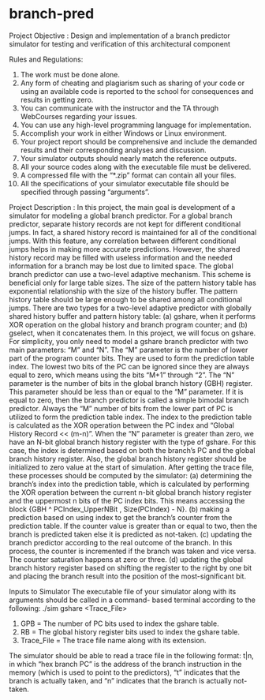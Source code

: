 # branch-pred

Project Objective :
Design and implementation of a branch predictor simulator for testing and verification of this
architectural component

Rules and Regulations:
1. The work must be done alone.
2. Any form of cheating and plagiarism such as sharing of your code or using an available code
is reported to the school for consequences and results in getting zero.
3. You can communicate with the instructor and the TA through WebCourses regarding your
issues.
4. You can use any high-level programming language for implementation.
5. Accomplish your work in either Windows or Linux environment.
6. Your project report should be comprehensive and include the demanded results and their
corresponding analyses and discussion.
7. Your simulator outputs should nearly match the reference outputs.
8. All your source codes along with the executable file must be delivered.
9. A compressed file with the “*.zip” format can contain all your files.
10. All the specifications of your simulator executable file should be specified through passing
“arguments”.

Project Description :
In this project, the main goal is development of a simulator for modeling a global branch
predictor. For a global branch predictor, separate history records are not kept for different
conditional jumps. In fact, a shared history record is maintained for all of the conditional jumps.
With this feature, any correlation between different conditional jumps helps in making more
accurate predictions. However, the shared history record may be filled with useless information
and the needed information for a branch may be lost due to limited space. The global branch
predictor can use a two-level adaptive mechanism. This scheme is beneficial only for large table
sizes. The size of the pattern history table has exponential relationship with the size of the history
buffer. The pattern history table should be large enough to be shared among all conditional
jumps. There are two types for a two-level adaptive predictor with globally shared history buffer
and pattern history table: (a) gshare, when it performs XOR operation on the global history and
branch program counter; and (b) gselect, when it concatenates them. In this project, we will
focus on gshare.
For simplicity, you only need to model a gshare branch predictor with two main parameters:
“M” and “N”. The “M” parameter is the number of lower part of the program counter bits. They
are used to form the prediction table index. The lowest two bits of the PC can be ignored since
they are always equal to zero, which means using the bits “M+1” through “2”. The “N”
parameter is the number of bits in the global branch history (GBH) register. This parameter
should be less than or equal to the “M” parameter. If it is equal to zero, then the branch predictor
is called a simple bimodal branch predictor. Always the “M” number of bits from the lower
part of PC is utilized to form the prediction table index. The index to the prediction table is
calculated as the XOR operation between the PC index and “Global History Record << (m-n)”.
When the “N” parameter is greater than zero, we have an N-bit global branch history register
with the type of gshare. For this case, the index is determined based on both the branch’s PC
and the global branch history register. Also, the global branch history register should be
initialized to zero value at the start of simulation. After getting the trace file, these processes
should be computed by the simulator: (a) determining the branch’s index into the prediction
table, which is calculated by performing the XOR operation between the current n-bit global
branch history register and the uppermost n bits of the PC index bits. This means accessing
the block {GBH ^ PCIndex_UpperNBit , Size(PCIndex) - N}. (b) making a prediction based
on using index to get the branch’s counter from the prediction table. If the counter value is
greater than or equal to two, then the branch is predicted taken else it is predicted as not-taken.
(c) updating the branch predictor according to the real outcome of the branch. In this process, the
counter is incremented if the branch was taken and vice versa. The counter saturation happens at
zero or three. (d) updating the global branch history register based on shifting the register to the
right by one bit and placing the branch result into the position of the most-significant bit. 

Inputs to Simulator
The executable file of your simulator along with its arguments should be called in a command-
based terminal according to the following:
./sim gshare <GPB> <RB> <Trace_File>
1) GPB = The number of PC bits used to index the gshare table.
2) RB = The global history register bits used to index the gshare table.
3) Trace_File = The trace file name along with its extension.
   
The simulator should be able to read a trace file in the following format:
<hex branch PC> t|n, in which “hex branch PC” is the address of the branch
instruction in the memory (which is used to point to the predictors), “t” indicates that the branch
is actually taken, and “n” indicates that the branch is actually not-taken.

